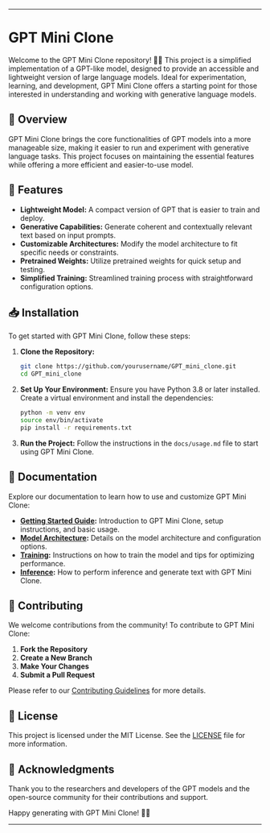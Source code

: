 

---

# GPT Mini Clone

Welcome to the GPT Mini Clone repository! 🤖✨ This project is a simplified implementation of a GPT-like model, designed to provide an accessible and lightweight version of large language models. Ideal for experimentation, learning, and development, GPT Mini Clone offers a starting point for those interested in understanding and working with generative language models.

## 📜 Overview

GPT Mini Clone brings the core functionalities of GPT models into a more manageable size, making it easier to run and experiment with generative language tasks. This project focuses on maintaining the essential features while offering a more efficient and easier-to-use model.

## 🚀 Features

- **Lightweight Model:** A compact version of GPT that is easier to train and deploy.
- **Generative Capabilities:** Generate coherent and contextually relevant text based on input prompts.
- **Customizable Architectures:** Modify the model architecture to fit specific needs or constraints.
- **Pretrained Weights:** Utilize pretrained weights for quick setup and testing.
- **Simplified Training:** Streamlined training process with straightforward configuration options.

## 📥 Installation

To get started with GPT Mini Clone, follow these steps:

1. **Clone the Repository:**
   ```bash
   git clone https://github.com/yourusername/GPT_mini_clone.git
   cd GPT_mini_clone
   ```

2. **Set Up Your Environment:**
   Ensure you have Python 3.8 or later installed. Create a virtual environment and install the dependencies:
   ```bash
   python -m venv env
   source env/bin/activate
   pip install -r requirements.txt
   ```

3. **Run the Project:**
   Follow the instructions in the `docs/usage.md` file to start using GPT Mini Clone.

## 📖 Documentation

Explore our documentation to learn how to use and customize GPT Mini Clone:

- **[Getting Started Guide](docs/getting_started.md):** Introduction to GPT Mini Clone, setup instructions, and basic usage.
- **[Model Architecture](docs/model_architecture.md):** Details on the model architecture and configuration options.
- **[Training](docs/training.md):** Instructions on how to train the model and tips for optimizing performance.
- **[Inference](docs/inference.md):** How to perform inference and generate text with GPT Mini Clone.

## 🤝 Contributing

We welcome contributions from the community! To contribute to GPT Mini Clone:

1. **Fork the Repository**
2. **Create a New Branch**
3. **Make Your Changes**
4. **Submit a Pull Request**

Please refer to our [Contributing Guidelines](CONTRIBUTING.md) for more details.

## 📝 License

This project is licensed under the MIT License. See the [LICENSE](LICENSE) file for more information.

## 🌟 Acknowledgments

Thank you to the researchers and developers of the GPT models and the open-source community for their contributions and support.

Happy generating with GPT Mini Clone! 🤖✨

---

